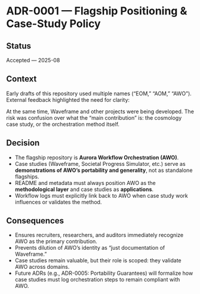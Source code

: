 # ADR-0001 — Flagship Positioning & Case-Study Policy

## Status
Accepted — 2025-08

## Context
Early drafts of this repository used multiple names (“EOM,” “AOM,” “AWO”).  
External feedback highlighted the need for clarity:  

At the same time, Waveframe and other projects were being developed. The risk was confusion over what the “main contribution” is: the cosmology case study, or the orchestration method itself.

## Decision
- The flagship repository is **Aurora Workflow Orchestration (AWO)**.  
- Case studies (Waveframe, Societal Progress Simulator, etc.) serve as **demonstrations of AWO’s portability and generality**, not as standalone flagships.  
- README and metadata must always position AWO as the **methodological layer** and case studies as **applications**.  
- Workflow logs must explicitly link back to AWO when case study work influences or validates the method.

## Consequences
- Ensures recruiters, researchers, and auditors immediately recognize AWO as the primary contribution.  
- Prevents dilution of AWO’s identity as “just documentation of Waveframe.”  
- Case studies remain valuable, but their role is scoped: they validate AWO across domains.  
- Future ADRs (e.g., ADR-0005: Portability Guarantees) will formalize how case studies must log orchestration steps to remain compliant with AWO.

